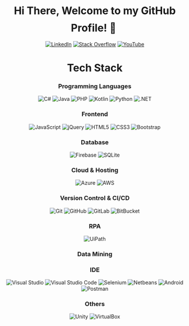 
<h1 align="center">Hi There, Welcome to my GitHub Profile! 👋 <img height="40"></h1>

<div align=center>
<a href="https://www.linkedin.com/in/karen-delgado-it/"><img src="https://img.shields.io/badge/Linkedin-0077b5?style=flat&logo=linkedin" alt="LinkedIn" /></a>
<a href="https://stackoverflow.com/users/7994352/tana"><img src="https://img.shields.io/badge/Stack Overflow-f48024?style=flat&logo=stackoverflow&logoColor=white" alt="Stack Overflow" /></a>
<a href="https://www.youtube.com/channel/UCTGH9EEl5c0be2sAcqf1d9Q/"><img src="https://img.shields.io/badge/YouTube-FF0000?style=flat&logo=YouTube&logoColor=white" alt="YouTube" /></a>


 
 <h1 align="center">Tech Stack</h1>

<h3 align="center">Programming Languages</h3>


![C#](https://img.shields.io/badge/C%23-239120?style=flat-square&logo=c-sharp&logoColor=white)
![Java](https://img.shields.io/badge/-Java-007396?style=flat-square&logo=java)
![PHP](https://img.shields.io/badge/PHP-777BB4?style=flat-square&logo=php&logoColor=white)
![Kotlin](https://img.shields.io/badge/Kotlin-0095D5?&style=flat-square&logo=kotlin&logoColor=white)
![Python](https://img.shields.io/badge/Python-14354C?style=flat-square&logo=python&logoColor=white)
![.NET](https://img.shields.io/badge/.NET-5C2D91?style=flat-square&logo=.net&logoColor=white)

 
<h3 align="center">Frontend</h3>
 
![JavaScript](https://img.shields.io/badge/-JavaScript-black?style=flat-square&logo=javascript)
![jQuery](https://img.shields.io/badge/jQuery-0769AD?style=flat-square&logo=jquery&logoColor=white)
![HTML5](https://img.shields.io/badge/HTML5-E34F26?style=flat-square&logo=html5&logoColor=white)
![CSS3](https://img.shields.io/badge/CSS3-1572B6?style=flat-square&logo=css3&logoColor=white)
![Bootstrap](https://img.shields.io/badge/-Bootstrap-05122A?style=flat-square&logo=bootstrap&logoColor=563D7C)

<h3 align="center">Database</h3>
 
![Firebase](https://img.shields.io/badge/Firebase-FFCA28.svg?style=flat-square&logo=firebase&logoColor=white)
![SQLite](https://img.shields.io/badge/sqlite-003B57.svg?&style=flat-square&logo=sqlite&logoColor=white)

<h3 align="center">Cloud & Hosting</h3>
 
![Azure](https://img.shields.io/badge/Azure-0078D4?&style=flat-square&logo=microsoftazure&logoColor=white)
![AWS](https://img.shields.io/badge/AWS-E26208.svg?style=flat-square&logo=amazonaws&logoColor=white)

<h3 align="center">Version Control & CI/CD</h3>
 
![Git](https://img.shields.io/badge/-Git-05122A?style=flat-square&logo=git)
![GitHub](https://img.shields.io/badge/-GitHub-05122A?style=flat-square&logo=github)
![GitLab](https://img.shields.io/badge/GitLab-330F63?style=flat-square&logo=gitlab&logoColor=white)
![BitBucket](https://img.shields.io/badge/-BitBucket-darkblue?style=flat-square&logo=bitbucket)

<h3 align="center">RPA</h3>
 
![UiPath](https://img.shields.io/badge/test-3776AB.svg?&style=flat-square&logo=Python&logoColor=white)

<h3 align="center">Data Mining</h3>

<h3 align="center">IDE</h3>
 
![Visual Studio](https://img.shields.io/badge/vscode-007ACC.svg?style=flat-square&logo=visualstudiocode&logoColor=white) 
![Visual Studio Code](https://img.shields.io/badge/-Visual%20Studio%20Code-05122A?style=flat-square&logo=visual-studio-code&logoColor=007ACC)
![Selenium](https://img.shields.io/badge/selenium-%2343B02A.svg?style=flat-square&logo=selenium&logoColor=white)
![Netbeans](https://img.shields.io/badge/-Eclipse-05122A?style=flat-square&logo=eclipse-ide&logoColor=2C2255)
![Android](https://img.shields.io/badge/Android-3DDC84?style=flat-square&logo=android&logoColor=white)
![Postman](https://img.shields.io/badge/postman-FF6C37.svg?style=flat-square&logo=postman&logoColor=white)

<h3 align="center">Others</h3>
 
![Unity](https://img.shields.io/badge/Unity-100000?style=flat-square&logo=unity&logoColor=white)
![VirtualBox](https://img.shields.io/badge/virtualbox-183A61.svg?style=flat-square&logo=virtualbox&logoColor=white)
  
  
  










